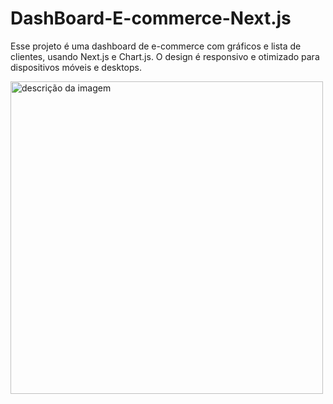 # DashBoard-E-commerce-Next.js
Esse projeto é uma dashboard de e-commerce com gráficos e lista de clientes, usando Next.js e Chart.js. O design é responsivo e otimizado para dispositivos móveis e desktops.

<img src="https://tinypic.host/images/2023/04/03/image46fe2190bb051c1d.png" alt="descrição da imagem" width="500">


